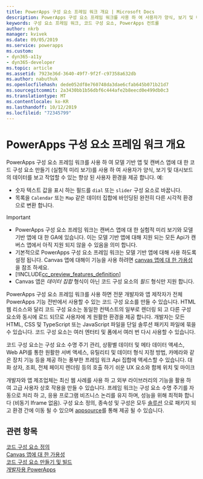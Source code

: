 ```yaml
---
title: PowerApps 구성 요소 프레임 워크 개요 | Microsoft Docs
description: PowerApps 구성 요소 프레임 워크를 사용 하 여 사용자가 양식, 보기 및 대시보드에서 데이터를 보고 작업할 수 있는 향상 된 환경을 제공 하는 코드 구성 요소를 만들 수 있습니다.
keywords: 구성 요소 프레임 워크, 코드 구성 요소, PowerApps 컨트롤
author: nkrb
manager: kvivek
ms.date: 09/05/2019
ms.service: powerapps
ms.custom:
- dyn365-a11y
- dyn365-developer
ms.topic: article
ms.assetid: 7923e36d-3640-49f7-9f2f-c97358a632db
ms.author: nabuthuk
ms.openlocfilehash: dede052df8e760748da3dae6cfab645b071b21d7
ms.sourcegitcommit: 2a3430bb1b56dbf6c444afe2b8eecd0e499db0c3
ms.translationtype: MT
ms.contentlocale: ko-KR
ms.lasthandoff: 10/12/2019
ms.locfileid: "72345799"
---
```

# <a name="powerapps-component-framework-overview"></a>PowerApps 구성 요소 프레임 워크 개요

PowerApps 구성 요소 프레임 워크를 사용 하 여 모델 기반 앱 및 캔버스 앱에 대 한 코드 구성 요소 만들기 (실험적 미리 보기)를 사용 하 여 사용자가 양식, 보기 및 대시보드의 데이터를 보고 작업할 수 있는 향상 된 사용자 환경을 제공 합니다. 예:

- 숫자 텍스트 값을 표시 하는 필드를 `dial` 또는 `slider` 구성 요소로 바꿉니다.
- 목록을 `Calendar` 또는 `Map` 같은 데이터 집합에 바인딩된 완전히 다른 시각적 환경으로 변환 합니다.

> [!IMPORTANT]
> - PowerApps 구성 요소 프레임 워크는 캔버스 앱에 대 한 실험적 미리 보기와 모델 기반 앱에 대 한 GA에 있습니다. 이는 모델 기반 앱에 대해 지원 되는 모든 Api가 캔버스 앱에서 아직 지원 되지 않을 수 있음을 의미 합니다.
> - 기본적으로 PowerApps 구성 요소 프레임 워크는 모델 기반 앱에 대해 사용 하도록 설정 됩니다. Canvas 앱에 대해이 기능을 사용 하려면 [canvas 앱에 대 한 가용성](component-framework-for-canvas-apps.md)을 참조 하세요.
> - [!INCLUDE[cc_preview_features_definition](../../includes/cc-preview-features-definition.md)]
> - Canvas 앱은 *데이터 집합* 형식이 아닌 코드 구성 요소의 *필드* 형식만 지원 합니다.


PowerApps 구성 요소 프레임 워크를 사용 하면 전문 개발자와 앱 제작자가 전체 PowerApps 기능 전반에서 사용할 수 있는 코드 구성 요소를 만들 수 있습니다. HTML 웹 리소스와 달리 코드 구성 요소는 동일한 컨텍스트의 일부로 렌더링 되 고 다른 구성 요소와 동시에 로드 되므로 사용자에 게 원활한 환경을 제공 합니다. 개발자는 모든 HTML, CSS 및 TypeScript 또는 JavaScript 파일을 단일 솔루션 패키지 파일에 묶을 수 있습니다. 코드 구성 요소는 여러 엔터티 및 폼에서 여러 번 다시 사용할 수 있습니다.

코드 구성 요소는 구성 요소 수명 주기 관리, 상황별 데이터 및 메타 데이터 액세스, Web API를 통한 원활한 서버 액세스, 유틸리티 및 데이터 형식 지정 방법, 카메라와 같은 장치 기능 등을 제공 하는 풍부한 프레임 워크 Api 집합에 액세스할 수 있습니다. 대화 상자, 조회, 전체 페이지 렌더링 등의 호출 하기 쉬운 UX 요소와 함께 위치 및 마이크  


개발자와 앱 제조업체는 최신 웹 사례를 사용 하 고 외부 라이브러리의 기능을 활용 하 여 고급 사용자 상호 작용을 만들 수 있습니다. 프레임 워크는 구성 요소 수명 주기를 자동으로 처리 하 고, 응용 프로그램 비즈니스 논리를 유지 하며, 성능을 위해 최적화 합니다 (비동기 Iframe 없음). 구성 요소 정의, 종속성 및 구성은 모두 [솔루션](https://docs.microsoft.com/dynamics365/customer-engagement/customize/solutions-overview) 으로 패키지 되 고 환경 간에 이동 될 수 있으며 [appsource](https://appsource.microsoft.com/en-us/marketplace/apps?page=1&product=dynamics-365)를 통해 제공 될 수 있습니다.  

## <a name="related-topics"></a>관련 항목

[코드 구성 요소 정의](custom-controls-overview.md)<br/>
[Canvas 앱에 대 한 가용성](component-framework-for-canvas-apps.md)<br/>
[코드 구성 요소 만들기 및 빌드](create-custom-controls-using-pcf.md)<br/>
[개발자용 PowerApps](https://docs.microsoft.com/powerapps/#pivot=home&panel=developer)

